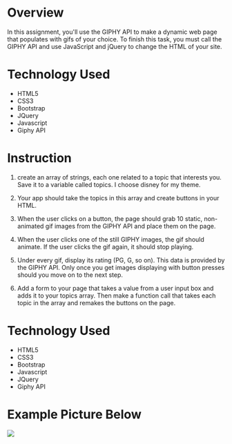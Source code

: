 # Overview
In this assignment, you'll use the GIPHY API to make a dynamic web page that populates with gifs of your choice. To finish this task, you must call the GIPHY API and use JavaScript and jQuery to change the HTML of your site.

# Technology Used
* HTML5
* CSS3
* Bootstrap
* JQuery
* Javascript
* Giphy API

# Instruction

1. create an array of strings, each one related to a topic that interests you. Save it to a variable called topics. I choose disney for my theme.

2. Your app should take the topics in this array and create buttons in your HTML.

3. When the user clicks on a button, the page should grab 10 static, non-animated gif images from the GIPHY API and place them on the page.

4. When the user clicks one of the still GIPHY images, the gif should animate. If the user clicks the gif again, it should stop playing. 

5. Under every gif, display its rating (PG, G, so on).
This data is provided by the GIPHY API.
Only once you get images displaying with button presses should you move on to the next step.

6. Add a form to your page that takes a value from a user input box and adds it to your topics array. Then make a function call that takes each topic in the array and remakes the buttons on the page.

# Technology Used

* HTML5
* CSS3
* Bootstrap
* Javascript
* JQuery
* Giphy API 

# Example Picture Below

![](https://github.com/maria341/DisneyGifs/blob/master/assets/images/screenshot)

